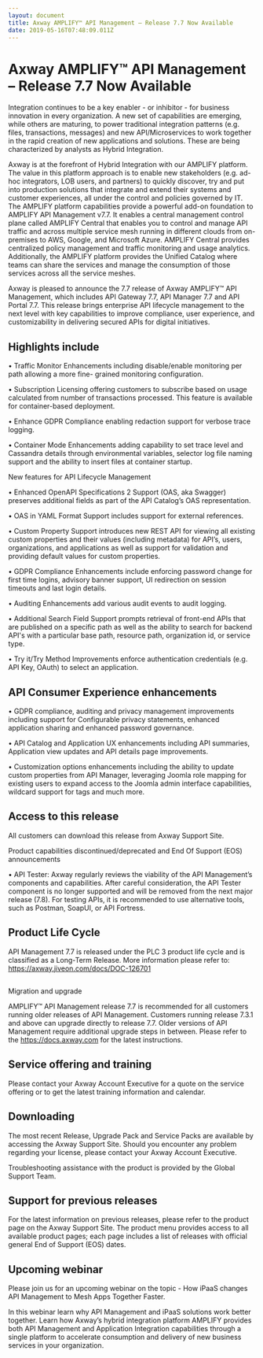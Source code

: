 ```yaml
---
layout: document
title: Axway AMPLIFY™ API Management – Release 7.7 Now Available
date: 2019-05-16T07:48:09.011Z
---
```

# Axway AMPLIFY™ API Management – Release 7.7 Now Available

Integration continues to be a key enabler - or inhibitor - for business innovation in every organization. A new set of capabilities are emerging, while others are maturing, to power traditional integration patterns (e.g. files, transactions, messages) and new API/Microservices to work together in the rapid creation of new applications and solutions. These are being characterized by analysts as Hybrid Integration.

Axway is at the forefront of Hybrid Integration with our AMPLIFY platform. The value in this platform approach is to enable new stakeholders (e.g. ad-hoc integrators, LOB users, and partners) to quickly discover, try and put into production solutions that integrate and extend their systems and customer experiences, all under the control and policies governed by IT. The AMPLIFY platform capabilities provide a powerful add-on foundation to AMPLIFY API Management v7.7. It enables a central management control plane called AMPLIFY Central that enables you to control and manage API traffic and across multiple service mesh running in different clouds from on-premises to AWS, Google, and Microsoft Azure. AMPLIFY Central provides centralized policy management and traffic monitoring and usage analytics. Additionally, the AMPLIFY platform provides the Unified Catalog where teams can share the services and manage the consumption of those services across all the service meshes.

Axway is pleased to announce the 7.7 release of Axway AMPLIFY™ API Management, which includes API Gateway 7.7, API Manager 7.7 and API Portal 7.7. This release brings enterprise API lifecycle management to the next level with key capabilities to improve compliance, user experience, and customizability in delivering secured APIs for digital initiatives.



## Highlights include

•	Traffic Monitor Enhancements including disable/enable monitoring per path allowing a more fine- grained monitoring configuration.

•	Subscription Licensing offering customers to subscribe based on usage calculated from number of transactions processed. This feature is available for container-based deployment.

•	Enhance GDPR Compliance enabling redaction support for verbose trace logging.

•	Container Mode Enhancements adding capability to set trace level and Cassandra details through environmental variables, selector log file naming support and the ability to insert files at container startup.

New features for API Lifecycle Management

•	Enhanced OpenAPI Specifications 2 Support (OAS, aka Swagger) preserves additional fields as part of the API Catalog’s OAS representation.

•	OAS in YAML Format Support includes support for external references.

•	Custom Property Support introduces new REST API for viewing all existing custom properties and their values (including metadata) for API’s, users, organizations, and applications as well as support for validation and providing default values for custom properties.

•	GDPR Compliance Enhancements include enforcing password change for first time logins, advisory banner support, UI redirection on session timeouts and last login details.

•	Auditing Enhancements add various audit events to audit logging.

•	Additional Search Field Support prompts retrieval of front-end APIs that are published on a specific path as well as the ability to search for backend API's with a particular base path, resource path, organization id, or service type.

•	Try it/Try Method Improvements enforce authentication credentials (e.g. API Key, OAuth) to select an application.



## API Consumer Experience enhancements



•	GDPR compliance, auditing and privacy management improvements including support for Configurable privacy statements, enhanced application sharing and enhanced password governance.

•	API Catalog and Application UX enhancements including API summaries, Application view updates and API details page improvements.

•	Customization options enhancements including the ability to update custom properties from API Manager, leveraging Joomla role mapping for existing users to expand access to the Joomla admin interface capabilities, wildcard support for tags and much more.





## Access to this release

All customers can download this release from Axway Support Site.



Product capabilities discontinued/deprecated and End Of Support (EOS) announcements

•	API Tester: Axway regularly reviews the viability of the API Management’s components and capabilities. After careful consideration, the API Tester component is no longer supported and will be removed from the next major release (7.8). For testing APIs, it is recommended to use alternative tools, such as Postman, SoapUI, or API Fortress.



## Product Life Cycle

API Management 7.7 is released under the PLC 3 product life cycle and is classified as a Long-Term Release. More information please refer to: https://axway.jiveon.com/docs/DOC-126701



## Migration and upgrade

AMPLIFY™ API Management release 7.7 is recommended for all customers running older releases of API Management. Customers running release 7.3.1 and above can upgrade directly to release 7.7. Older versions of API Management require additional upgrade steps in between. Please refer to the https://docs.axway.com for the latest instructions.



## Service offering and training

Please contact your Axway Account Executive for a quote on the service offering or to get the latest training information and calendar.

## Downloading

The most recent Release, Upgrade Pack and Service Packs are available by accessing the Axway Support Site. Should you encounter any problem regarding your license, please contact your Axway Account Executive.

Troubleshooting assistance with the product is provided by the Global Support Team.

## Support for previous releases

For the latest information on previous releases, please refer to the product page on the Axway Support Site. The product menu provides access to all available product pages; each page includes a list of releases with official general End of Support (EOS) dates.



## Upcoming webinar

Please join us for an upcoming webinar on the topic - How iPaaS changes API Management to Mesh Apps Together Faster.

In this webinar learn why API Management and iPaaS solutions work better together. Learn how Axway’s hybrid integration platform AMPLIFY provides both API Management and Application Integration capabilities through a single platform to accelerate consumption and delivery of new business services in your organization.
